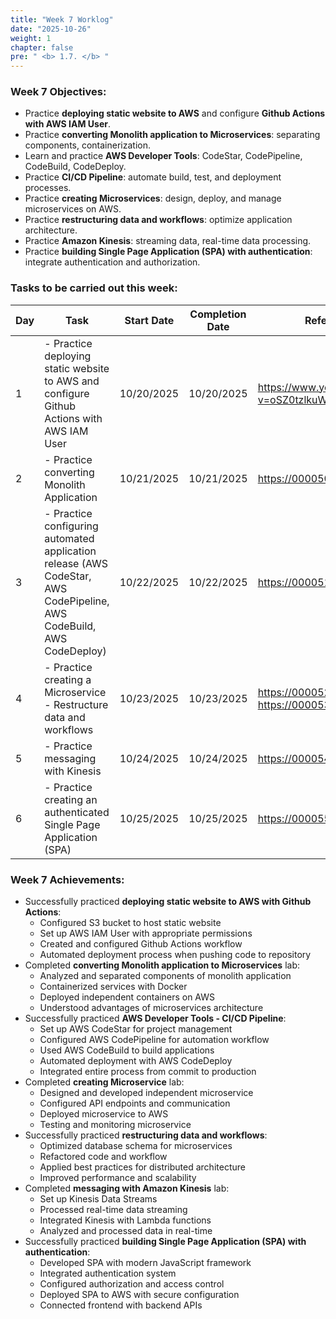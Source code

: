 ```yaml
---
title: "Week 7 Worklog"
date: "2025-10-26"
weight: 1
chapter: false
pre: " <b> 1.7. </b> "
---
```


### Week 7 Objectives:

- Practice **deploying static website to AWS** and configure **Github Actions with AWS IAM User**.
- Practice **converting Monolith application to Microservices**: separating components, containerization.
- Learn and practice **AWS Developer Tools**: CodeStar, CodePipeline, CodeBuild, CodeDeploy.
- Practice **CI/CD Pipeline**: automate build, test, and deployment processes.
- Practice **creating Microservices**: design, deploy, and manage microservices on AWS.
- Practice **restructuring data and workflows**: optimize application architecture.
- Practice **Amazon Kinesis**: streaming data, real-time data processing.
- Practice **building Single Page Application (SPA) with authentication**: integrate authentication and authorization.

### Tasks to be carried out this week:

| Day | Task | Start Date | Completion Date | Reference Material |
| --- | --- | --- | --- | --- |
| 1 | - Practice deploying static website to AWS and configure Github Actions with AWS IAM User <br> | 10/20/2025 | 10/20/2025 | <https://www.youtube.com/watch?v=oSZ0tzlkuWo> |
| 2 | - Practice converting Monolith Application | 10/21/2025 | 10/21/2025 | <https://000050.awsstudygroup.com/vi/> |
| 3 | - Practice configuring automated application release (AWS CodeStar, AWS CodePipeline, AWS CodeBuild, AWS CodeDeploy) | 10/22/2025 | 10/22/2025 | <https://000051.awsstudygroup.com/vi/> |
| 4 | - Practice creating a Microservice <br> - Restructure data and workflows | 10/23/2025 | 10/23/2025 | <https://000052.awsstudygroup.com/vi/> <br> <https://000053.awsstudygroup.com/vi/> |
| 5 | - Practice messaging with Kinesis | 10/24/2025 | 10/24/2025 | <https://000054.awsstudygroup.com/vi/> |
| 6 | - Practice creating an authenticated Single Page Application (SPA) | 10/25/2025 | 10/25/2025 | <https://000055.awsstudygroup.com/vi/> |

### Week 7 Achievements:

- Successfully practiced **deploying static website to AWS with Github Actions**:
  - Configured S3 bucket to host static website
  - Set up AWS IAM User with appropriate permissions
  - Created and configured Github Actions workflow
  - Automated deployment process when pushing code to repository
- Completed **converting Monolith application to Microservices** lab:
  - Analyzed and separated components of monolith application
  - Containerized services with Docker
  - Deployed independent containers on AWS
  - Understood advantages of microservices architecture
- Successfully practiced **AWS Developer Tools - CI/CD Pipeline**:
  - Set up AWS CodeStar for project management
  - Configured AWS CodePipeline for automation workflow
  - Used AWS CodeBuild to build applications
  - Automated deployment with AWS CodeDeploy
  - Integrated entire process from commit to production
- Completed **creating Microservice** lab:
  - Designed and developed independent microservice
  - Configured API endpoints and communication
  - Deployed microservice to AWS
  - Testing and monitoring microservice
- Successfully practiced **restructuring data and workflows**:
  - Optimized database schema for microservices
  - Refactored code and workflow
  - Applied best practices for distributed architecture
  - Improved performance and scalability
- Completed **messaging with Amazon Kinesis** lab:
  - Set up Kinesis Data Streams
  - Processed real-time data streaming
  - Integrated Kinesis with Lambda functions
  - Analyzed and processed data in real-time
- Successfully practiced **building Single Page Application (SPA) with authentication**:
  - Developed SPA with modern JavaScript framework
  - Integrated authentication system
  - Configured authorization and access control
  - Deployed SPA to AWS with secure configuration
  - Connected frontend with backend APIs
